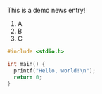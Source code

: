 This is a demo news entry!

1. A
2. B
3. C

```c
#include <stdio.h>

int main() {
  printf("Hello, world!\n");
  return 0;
}
```
